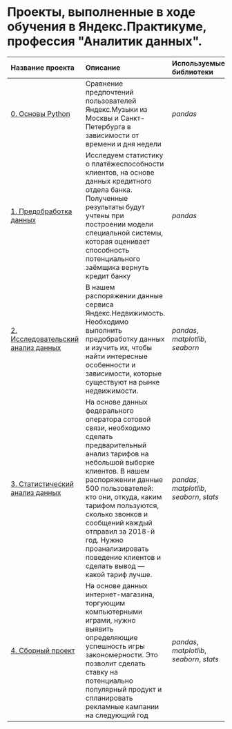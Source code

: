 # Проекты, выполненные в ходе обучения в Яндекс.Практикуме, профессия "Аналитик данных".

| Название проекта | Описание | Используемые библиотеки | 
| :---------------------- | :---------------------- | :---------------------- |
| [0. Основы Python](https://github.com/voronovdmitriy/Projects/blob/main/0.%20Основы%20Python/basedpython.ipynb) | Сравнение предпочтений пользователей Яндекс.Музыки из Москвы и Санкт-Петербурга в зависимости от времени и дня недели | *pandas* |
| [1. Предобработка данных](https://github.com/voronovdmitriy/Projects/blob/main/1.%20Предобработка%20данных/1_predata.ipynb)| Исследуем статистику о платёжеспособности клиентов, на основе данных кредитного отдела банка. Полученные результаты будут учтены при построении модели специальной системы, которая оценивает способность потенциального заёмщика вернуть кредит банку | *pandas* |
| [2. Исследовательский анализ данных](https://github.com/voronovdmitriy/Projects/blob/main/2.%20Исследовательский%20анализ%20данных/2_research_DA.ipynb) | В нашем распоряжении данные сервиса Яндекс.Недвижимость. Необходимо выполнить предобработку данных и изучить их, чтобы найти интересные особенности и зависимости, которые существуют на рынке недвижимости. | *pandas*, *matplotlib*, *seaborn* |
| [3. Статистический анализ данных](https://github.com/voronovdmitriy/Projects/blob/main/3.%20Статистический%20анализ%20данных/3_stat_DA.ipynb) | На основе данных федерального оператора сотовой связи, необходимо сделать предварительный анализ тарифов на небольшой выборке клиентов. В нашем распоряжении данные 500 пользователей: кто они, откуда, каким тарифом пользуются, сколько звонков и сообщений каждый отправил за 2018-й год. Нужно проанализировать поведение клиентов и сделать вывод — какой тариф лучше. | *pandas*, *matplotlib*, *seaborn*, *stats* |
| [4. Сборный проект](https://github.com/voronovdmitriy/Projects/blob/main/4.%20Сборный%20проект/4_comb_project_1.ipynb) | На основе данных интернет-магазина, торгующим компьютерными играми, нужно выявить определяющие успешность игры закономерности. Это позволит сделать ставку на потенциально популярный продукт и спланировать рекламные кампании на следующий год | *pandas*, *matplotlib*, *seaborn*, *stats* |
